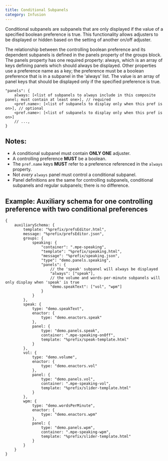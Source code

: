 ```yaml
---
title: Conditional Subpanels
category: Infusion
---
```


Conditional subpanels are subpanels that are only displayed if the value of a specified boolean preference is true. This
functionality allows adjusters to be displayed or hidden based on the setting of another on/off adjuster.

The relationship between the controlling boolean preference and its dependent subpanels is defined in the panels
property of the groups block. The panels property has one required property: always, which is an array of keys defining
panels which should always be displayed. Other properties use a preference name as a key; the preference must be a
boolean preference that is in a subpanel in the 'always' list. The value is an array of panel keys that should be
displayed only if the specified preference is true.

```snippet
"panels": {
    always: [<list of subpanels to always include in this composite panel; must contain at least one>], // required
    <pref.name>: [<list of subpanels to display only when this pref is on>], // optional
    <pref.name>: [<list of subpanels to display only when this pref is on>]
    // ...,
}
```

## Notes:

* A conditional subpanel must contain **ONLY ONE** adjuster.
* A controlling preference **MUST** be a boolean.
* The `pref.name` keys **MUST** refer to a preference referenced in the `always` property.
* Not _every_ `always` panel must control a conditional subpanel.
* Panel definitions are the same for controlling subpanels, conditional subpanels and regular subpanels; there is no
  difference.

## Example: Auxiliary schema for one controlling preference with two conditional preferences

```json5
{
    auxiliarySchema: {
        template: "%prefix/prefsEditor.html",
        message: "%prefix/prefsEditor.json",
        groups: {
            speaking: {
                "container": ".mpe-speaking",
                "template": "%prefix/speaking.html",
                "message": "%prefix/speaking.json",
                "type": "demo.panels.speaking",
                "panels": {
                    // the 'speak' subpanel will always be displayed
                    "always": ["speak"],
                    // the volume and words-per-minute subpanels will only display when 'speak' is true
                    "demo.speakText": ["vol", "wpm"]
                }
            }
        },
        speak: {
            type: "demo.speakText",
            enactor: {
                type: "demo.enactors.speak"
            },
            panel: {
                type: "demo.panels.speak",
                container: ".mpe-speaking-onOff",
                template: "%prefix/speak-template.html"
            }
        },
        vol: {
            type: "demo.volume",
            enactor: {
                type: "demo.enactors.vol"
            },
            panel: {
                type: "demo.panels.vol",
                container: ".mpe-speaking-vol",
                template: "%prefix/slider-template.html"
            }
        },
        wpm: {
            type: "demo.wordsPerMinute",
            enactor: {
                type: "demo.enactors.wpm"
            },
            panel: {
                type: "demo.panels.wpm",
                container: ".mpe-speaking-wpm",
                template: "%prefix/slider-template.html"
            }
        }
    }
}
```
